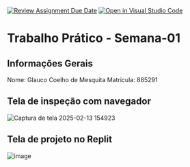 [![Review Assignment Due Date](https://classroom.github.com/assets/deadline-readme-button-22041afd0340ce965d47ae6ef1cefeee28c7c493a6346c4f15d667ab976d596c.svg)](https://classroom.github.com/a/fWV9gbnp)
[![Open in Visual Studio Code](https://classroom.github.com/assets/open-in-vscode-2e0aaae1b6195c2367325f4f02e2d04e9abb55f0b24a779b69b11b9e10269abc.svg)](https://classroom.github.com/online_ide?assignment_repo_id=18192713&assignment_repo_type=AssignmentRepo)
# Trabalho Prático - Semana-01

## Informações Gerais
Nome: Glauco Coelho de Mesquita
Matricula: 885291 

## Tela de inspeção com navegador
![Captura de tela 2025-02-13 154923](https://github.com/user-attachments/assets/4899d2c6-7676-4e83-ae41-90c82ef1a5df)


## Tela de projeto no Replit
![image](https://github.com/user-attachments/assets/f2ce32d8-c196-45c0-b37f-a8f2f5c16d59)




